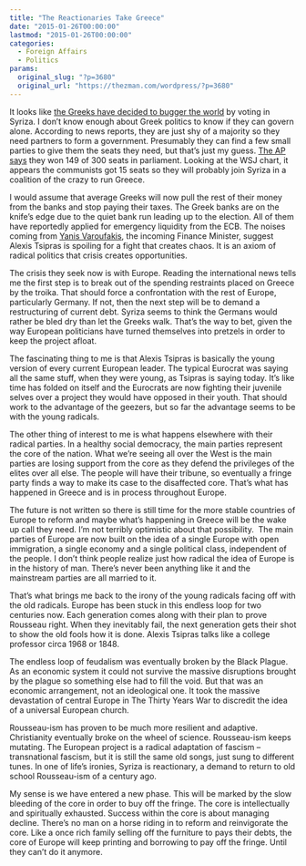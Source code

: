 ```yaml
---
title: "The Reactionaries Take Greece"
date: "2015-01-26T00:00:00"
lastmod: "2015-01-26T00:00:00"
categories:
  - Foreign Affairs
  - Politics
params:
  original_slug: "?p=3680"
  original_url: "https://thezman.com/wordpress/?p=3680"
---
```


It looks like <a
href="http://www.wsj.com/articles/syriza-poised-for-victory-in-greek-election-1422168982?mod=WSJ_hp_LEFTTopStories"
rel="noopener" target="_blank">the Greeks have decided to bugger the
world</a> by voting in Syriza. I don’t know enough about Greek politics
to know if they can govern alone. According to news reports, they are
just shy of a majority so they need partners to form a government.
Presumably they can find a few small parties to give them the seats they
need, but that’s just my guess. <a
href="http://hosted.ap.org/dynamic/stories/E/EU_GREECE_ELECTION?SITE=AP&amp;SECTION=HOME&amp;TEMPLATE=DEFAULT&amp;CTIME=2015-01-25-12-09-15"
rel="noopener" target="_blank">The AP says</a> they won 149 of 300 seats
in parliament. Looking at the WSJ chart, it appears the communists got
15 seats so they will probably join Syriza in a coalition of the crazy
to run Greece.

I would assume that average Greeks will now pull the rest of their money
from the banks and stop paying their taxes. The Greek banks are on the
knife’s edge due to the quiet bank run leading up to the election. All
of them have reportedly applied for emergency liquidity from the ECB.
The noises coming from <a
href="http://www.channel4.com/news/we-are-going-to-destroy-the-greek-oligarchy-system"
rel="noopener" target="_blank">Yanis Varoufakis</a>, the incoming
Finance Minister, suggest Alexis Tsipras is spoiling for a fight that
creates chaos. It is an axiom of radical politics that crisis creates
opportunities.

The crisis they seek now is with Europe. Reading the international news
tells me the first step is to break out of the spending restraints
placed on Greece by the troika. That should force a confrontation with
the rest of Europe, particularly Germany. If not, then the next step
will be to demand a restructuring of current debt. Syriza seems to think
the Germans would rather be bled dry than let the Greeks walk. That’s
the way to bet, given the way European politicians have turned
themselves into pretzels in order to keep the project afloat.

The fascinating thing to me is that Alexis Tsipras is basically the
young version of every current European leader. The typical Eurocrat was
saying all the same stuff, when they were young, as Tsipras is saying
today. It’s like time has folded on itself and the Eurocrats are now
fighting their juvenile selves over a project they would have opposed in
their youth. That should work to the advantage of the geezers, but so
far the advantage seems to be with the young radicals.

The other thing of interest to me is what happens elsewhere with their
radical parties. In a healthy social democracy, the main parties
represent the core of the nation. What we’re seeing all over the West is
the main parties are losing support from the core as they defend the
privileges of the elites over all else. The people will have their
tribune, so eventually a fringe party finds a way to make its case to
the disaffected core. That’s what has happened in Greece and is in
process throughout Europe.

The future is not written so there is still time for the more stable
countries of Europe to reform and maybe what’s happening in Greece will
be the wake up call they need. I’m not terribly optimistic about that
possibility.  The main parties of Europe are now built on the idea of a
single Europe with open immigration, a single economy and a single
political class, independent of the people. I don’t think people realize
just how radical the idea of Europe is in the history of man. There’s
never been anything like it and the mainstream parties are all married
to it.

That’s what brings me back to the irony of the young radicals facing off
with the old radicals. Europe has been stuck in this endless loop for
two centuries now. Each generation comes along with their plan to prove
Rousseau right. When they inevitably fail, the next generation gets
their shot to show the old fools how it is done. Alexis Tsipras talks
like a college professor circa 1968 or 1848.

The endless loop of feudalism was eventually broken by the Black Plague.
As an economic system it could not survive the massive disruptions
brought by the plague so something else had to fill the void. But that
was an economic arrangement, not an ideological one. It took the massive
devastation of central Europe in The Thirty Years War to discredit the
idea of a universal European church.

Rousseau-ism has proven to be much more resilient and adaptive.
Christianity eventually broke on the wheel of science. Rousseau-ism
keeps mutating. The European project is a radical adaptation of fascism
– transnational fascism, but it is still the same old songs, just sung
to different tunes. In one of life’s ironies, Syriza is reactionary, a
demand to return to old school Rousseau-ism of a century ago.

My sense is we have entered a new phase. This will be marked by the slow
bleeding of the core in order to buy off the fringe. The core is
intellectually and spiritually exhausted. Success within the core is
about managing decline. There’s no man on a horse riding in to reform
and reinvigorate the core. Like a once rich family selling off the
furniture to pays their debts, the core of Europe will keep printing and
borrowing to pay off the fringe. Until they can’t do it anymore.

